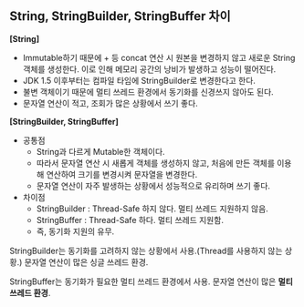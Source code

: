 ## String, StringBuilder, StringBuffer 차이



**[String]**

- Immutable하기 때문에 + 등 concat 연산 시 원본을 변경하지 않고 새로운 String 객체를 생성한다. 이로 인해 메모리 공간의 낭비가 발생하고 성능이 떨어진다.
- JDK 1.5 이후부터는 컴파일 타임에 StringBuilder로 변경한다고 한다.
- 불변 객체이기 때문에 멀티 쓰레드 환경에서 동기화를 신경쓰지 않아도 된다.
- 문자열 연산이 적고, 조회가 많은 상황에서 쓰기 좋다.



**[StringBuilder, StringBuffer]**

- 공통점
  - String과 다르게 Mutable한 객체이다.
  - 따라서 문자열 연산 시 새롭게 객체를 생성하지 않고, 처음에 만든 객체를 이용해 연산하여 크기를 변경시켜 문자열을 변경한다.
  - 문자열 연산이 자주 발생하는 상황에서 성능적으로 유리하며 쓰기 좋다.
- 차이점
  - StringBuilder : Thread-Safe 하지 않다. 멀티 쓰레드 지원하지 않음.
  - StringBuffer : Thread-Safe 하다. 멀티 쓰레드 지원함.
  - 즉, 동기화 지원의 유무.

StringBuilder는 동기화를 고려하지 않는 상황에서 사용.(Thread를 사용하지 않는 상황.) 문자열 연산이 많은 싱글 쓰레드 환경. 

StringBuffer는 동기화가 필요한 멀티 쓰레드 환경에서 사용. 문자열 연산이 많은 **멀티 쓰레드 환경**.